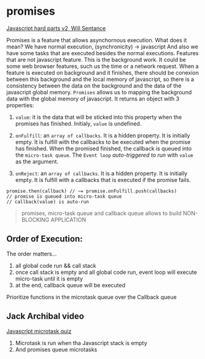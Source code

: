 <!-- @format -->

# promises

[Javascript hard parts v2, Will Sentance](https://static.frontendmasters.com/resources/2019-09-18-javascript-hard-parts-v2/javascript-hard-parts-v2.pdf)

Promises is a feature that allows asynchornous execution.
What does it mean?
We have normal execution, (synchronicity) -> javascript
And also we have some tasks that are executed besides the normal executions. Features that are not javascript feature. This is the background work. It could be some web browser features, such us the time or a network request.
When a feature is executed on background and it finishes, there should be conexion between this background and the local memory of javascript, so there is a consistency between the data on the background and the data of the javascript global memory.
`Promises` allows us to mapping the background data with the global memory of javascript.
It returns an object with 3 properties:

1. `value`: it is the data that will be sticked into this property when the promises has finished. Initialy, `value` is undefined.

2. `onFulfill`: an `array of callbacks`. It is a hidden property. It is initially empty. It is fulfill with the callbacks to be executed when the promise has finished. When the promised finished, the callback is queued into the `micro-task queue`. The `Event loop` _auto-triggered to run_ with `value` as the argument.

3. `onReject`: an `array of callbacks`. It is a hidden property. It is initially empty. It is fulfill with a callbacks that is executed if the promise fails.

```
promise.then(callback) // ~= promise.onFulfill.push(callbacks)
// promise is queued into micro-task queue
// callback(value) is auto-run
```

> promises, micro-task queue and callback queue allows to build NON-BLOCKING APPLICATION

## Order of Execution:

The order matters...

1. all global code run && call stack
2. once call stack is empty and all global code run, event loop will execute micro-task until it is empty
3. at the end, callback queue will be executed

Prioritize functions in the microtask queue over the Callback queue

## Jack Archibal video

[Javascript microtask quiz](https://www.youtube.com/watch?v=Lum0R6Ng6R8)

1. Microtask is run when tha Javascript stack is empty
2. And promises queue microtasks

